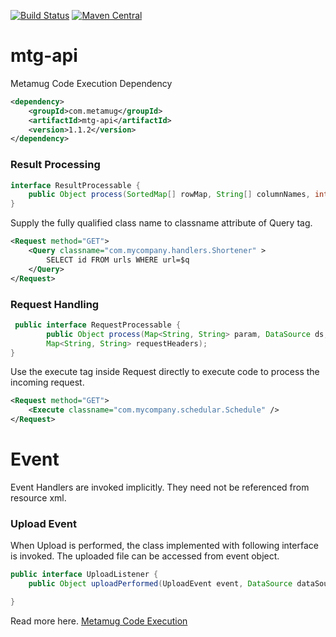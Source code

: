 [![Build Status](https://travis-ci.org/metamug/mtg-api.svg?branch=master)](https://travis-ci.org/metamug/mtg-api) [![Maven Central](https://maven-badges.herokuapp.com/maven-central/com.metamug/mtg-api/badge.svg)](http://search.maven.org/#artifactdetails|com.metamug|mtg-api|1.1.2|)

# mtg-api
Metamug Code Execution Dependency

```xml
<dependency>
    <groupId>com.metamug</groupId>
    <artifactId>mtg-api</artifactId>
    <version>1.1.2</version>
</dependency>
```

### Result Processing

```java
interface ResultProcessable {
    public Object process(SortedMap[] rowMap, String[] columnNames, int rowCount);
}
```
Supply the fully qualified class name to classname attribute of Query tag.

```xml
<Request method="GET">
    <Query classname="com.mycompany.handlers.Shortener" >
        SELECT id FROM urls WHERE url=$q
    </Query>
</Request>
```

### Request Handling

```java
 public interface RequestProcessable {
        public Object process(Map<String, String> param, DataSource ds,
        Map<String, String> requestHeaders);
}
```
Use the execute tag inside Request directly to execute code to process the incoming request.

```xml
<Request method="GET">
    <Execute classname="com.mycompany.schedular.Schedule" />
</Request>
```
# Event

Event Handlers are invoked implicitly. They need not be referenced from resource xml.

### Upload Event

When Upload is performed, the class implemented with following interface is invoked.
The uploaded file can be accessed from event object.

```java
public interface UploadListener {
    public Object uploadPerformed(UploadEvent event, DataSource dataSource);

}
```

Read more here. [Metamug Code Execution](https://metamug.com/docs/code-execution.php)
